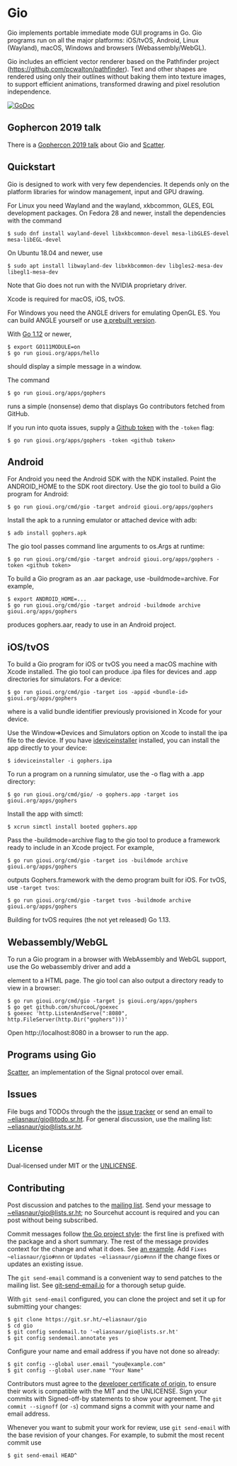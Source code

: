 # Gio

Gio implements portable immediate mode GUI programs in Go. Gio programs run on all the major platforms:
iOS/tvOS, Android, Linux (Wayland), macOS, Windows and browsers (Webassembly/WebGL).

Gio includes an efficient vector renderer based on the Pathfinder project (https://github.com/pcwalton/pathfinder).
Text and other shapes are rendered using only their outlines without baking them into texture images,
to support efficient animations, transformed drawing and pixel resolution independence.

[![GoDoc](https://godoc.org/gioui.org/ui?status.svg)](https://godoc.org/gioui.org/ui)

## Gophercon 2019 talk

There is a [Gophercon 2019 talk](https://go-talks.appspot.com/github.com/eliasnaur/gophercon-2019-talk/gophercon-2019.slide)
about Gio and [Scatter](https://scatter.im).

## Quickstart

Gio is designed to work with very few dependencies. It depends only on the platform libraries for
window management, input and GPU drawing.

For Linux you need Wayland and the wayland, xkbcommon, GLES, EGL development packages. On Fedora 28 and newer,
install the dependencies with the command

	$ sudo dnf install wayland-devel libxkbcommon-devel mesa-libGLES-devel mesa-libEGL-devel

On Ubuntu 18.04 and newer, use

	$ sudo apt install libwayland-dev libxkbcommon-dev libgles2-mesa-dev libegl1-mesa-dev

Note that Gio does not run with the NVIDIA proprietary driver.

Xcode is required for macOS, iOS, tvOS.

For Windows you need the ANGLE drivers for emulating OpenGL ES. You can build ANGLE yourself or use
[a prebuilt version](https://drive.google.com/file/d/1k2950mHNtR2iwhweHS1rJ7reChTa3rki/view?usp=sharing).

With [Go 1.12](https://golang.org/dl/) or newer,

	$ export GO111MODULE=on
	$ go run gioui.org/apps/hello

should display a simple message in a window.

The command

	$ go run gioui.org/apps/gophers

runs a simple (nonsense) demo that displays Go contributors fetched from GitHub.

If you run into quota issues, supply a
[Github token](https://help.github.com/en/articles/creating-a-personal-access-token-for-the-command-line)
with the `-token` flag:

	$ go run gioui.org/apps/gophers -token <github token>

## Android

For Android you need the Android SDK with the NDK installed. Point the ANDROID_HOME to the SDK root
directory. Use the gio tool to build a Gio program for Android:

	$ go run gioui.org/cmd/gio -target android gioui.org/apps/gophers

Install the apk to a running emulator or attached device with adb:

	$ adb install gophers.apk

The gio tool passes command line arguments to os.Args at runtime:

	$ go run gioui.org/cmd/gio -target android gioui.org/apps/gophers -token <github token>

To build a Gio program as an .aar package, use -buildmode=archive. For example,

	$ export ANDROID_HOME=...
	$ go run gioui.org/cmd/gio -target android -buildmode archive gioui.org/apps/gophers

produces gophers.aar, ready to use in an Android project.

## iOS/tvOS

To build a Gio program for iOS or tvOS you need a macOS machine with Xcode installed. The gio
tool can produce .ipa files for devices and .app directories for simulators. For a device:

	$ go run gioui.org/cmd/gio -target ios -appid <bundle-id> gioui.org/apps/gophers

where <bundle-id> is a valid bundle identifier previously provisioned in Xcode for your device.

Use the Window=>Devices and Simulators option on Xcode to install the ipa file to the device.
If you have [ideviceinstaller](https://github.com/libimobiledevice/ideviceinstaller) installed,
you can install the app directly to your device:

	$ ideviceinstaller -i gophers.ipa

To run a program on a running simulator, use the -o flag with a .app directory:

	$ go run gioui.org/cmd/gio/ -o gophers.app -target ios gioui.org/apps/gophers

Install the app with simctl:

	$ xcrun simctl install booted gophers.app

Pass the -buildmode=archive flag to the gio tool to produce a framework ready to include in an
Xcode project. For example,

	$ go run gioui.org/cmd/gio -target ios -buildmode archive gioui.org/apps/gophers

outputs Gophers.framework with the demo program built for iOS. For tvOS, use `-target tvos`:

	$ go run gioui.org/cmd/gio -target tvos -buildmode archive gioui.org/apps/gophers

Building for tvOS requires (the not yet released) Go 1.13.

## Webassembly/WebGL

To run a Gio program in a browser with WebAssembly and WebGL support, use the Go webassembly
driver and add a <div id="giowindow"> element to a HTML page. The gio tool can also output
a directory ready to view in a browser:

	$ go run gioui.org/cmd/gio -target js gioui.org/apps/gophers
	$ go get github.com/shurcooL/goexec
	$ goexec 'http.ListenAndServe(":8080", http.FileServer(http.Dir("gophers")))'

Open http://localhost:8080 in a browser to run the app.

## Programs using Gio

[Scatter](https://scatter.im), an implementation of the Signal protocol over email.

## Issues

File bugs and TODOs through the the [issue tracker](https://todo.sr.ht/~eliasnaur/gio) or send an email
to [~eliasnaur/gio@todo.sr.ht](mailto:~eliasnaur/gio@todo.sr.ht). For general discussion, use the
mailing list: [~eliasnaur/gio@lists.sr.ht](mailto:~eliasnaur/gio@lists.sr.ht).

## License

Dual-licensed under MIT or the [UNLICENSE](http://unlicense.org).

## Contributing

Post discussion and patches to the [mailing list](https://lists.sr.ht/~eliasnaur/gio). Send your
message to [~eliasnaur/gio@lists.sr.ht](mailto:~eliasnaur/gio@lists.sr.ht); no Sourcehut account
is required and you can post without being subscribed.

Commit messages follow [the Go project style](https://golang.org/doc/contribute.html#commit_messages):
the first line is prefixed with the package and a short summary. The rest of the message provides context
for the change and what it does. See
[an example](https://git.sr.ht/~eliasnaur/gio/commit/abb9d291e954f3b80384046d7d4487e1ead6bd6a).
Add `Fixes ~eliasnaur/gio#nnn` or `Updates ~eliasnaur/gio#nnn` if the change fixes or updates an existing
issue.

The `git send-email` command is a convenient way to send patches to the mailing list. See
[git-send-email.io](https://git-send-email.io) for a thorough setup guide.

With `git send-email` configured, you can clone the project and set it up for submitting your changes:

	$ git clone https://git.sr.ht/~eliasnaur/gio
	$ cd gio
	$ git config sendemail.to '~eliasnaur/gio@lists.sr.ht'
	$ git config sendemail.annotate yes

Configure your name and email address if you have not done so already:

	$ git config --global user.email "you@example.com"
	$ git config --global user.name "Your Name"

Contributors must agree to the [developer certificate of origin](https://developercertificate.org/),
to ensure their work is compatible with the MIT and the UNLICENSE. Sign your commits with Signed-off-by
statements to show your agreement. The `git commit --signoff` (or `-s`) command signs a commit with
your name and email address.

Whenever you want to submit your work for review, use `git send-email` with the base revision of your
changes. For example, to submit the most recent commit use

	$ git send-email HEAD^
